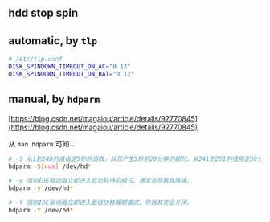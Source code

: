 ## hdd stop spin
## automatic, by `tlp`

```sh
# /etc/tlp.conf
DISK_SPINDOWN_TIMEOUT_ON_AC="0 12"
DISK_SPINDOWN_TIMEOUT_ON_BAT="0 12"
```

## manual, by `hdparm`
[https://blog.csdn.net/magaiou/article/details/92770845](https://blog.csdn.net/magaiou/article/details/92770845)

从 `man hdparm` 可知：

```sh
# -S 从1到240的值指定5秒的倍数，从而产生5秒到20分钟的超时。从241到251的值指定30分钟的1到11个单位，从而产生30分钟到5.5小时的超时。值252表示超时21分钟。
hdparm -S[num] /dev/hd*

# -y 强制IDE驱动器立即进入低功耗待机模式，通常会导致其降速。
hdparm -y /dev/hd*

# -Y 强制IDE驱动器立即进入最低功耗睡眠模式，导致其完全关闭。
hdparm -Y /dev/hd*
```


